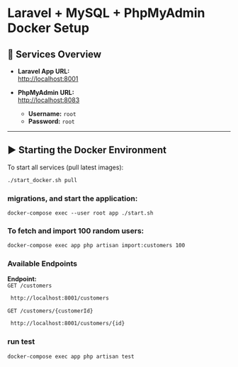 # Laravel + MySQL + PhpMyAdmin Docker Setup

## 🔧 Services Overview

- **Laravel App URL:**  
  [http://localhost:8001](http://localhost:8001)

- **PhpMyAdmin URL:**  
  [http://localhost:8083](http://localhost:8083)
  - **Username:** `root`
  - **Password:** `root`

---

## ▶️ Starting the Docker Environment

To start all services (pull latest images):

```bash
./start_docker.sh pull
```

###  migrations, and start the application:
```
docker-compose exec --user root app ./start.sh
```
  

### To fetch and import 100 random users:

```bash
docker-compose exec app php artisan import:customers 100

```


### Available Endpoints

**Endpoint:**  
`GET /customers`

```bash
 http://localhost:8001/customers
```

`GET /customers/{customerId}`

```bash
 http://localhost:8001/customers/{id}
```

### run test

```bash
docker-compose exec app php artisan test

```
